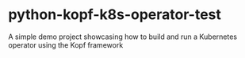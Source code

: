 # python-kopf-k8s-operator-test
A simple demo project showcasing how to build and run a Kubernetes operator using the Kopf framework
